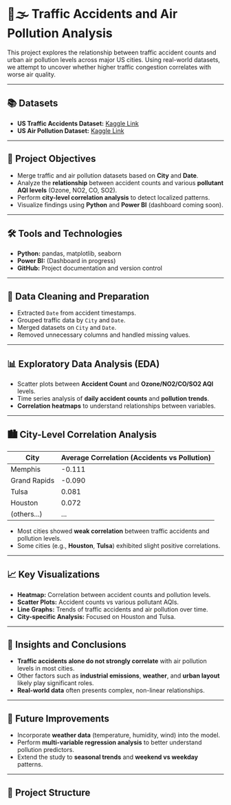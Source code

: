 # 🚦🌫️ Traffic Accidents and Air Pollution Analysis

This project explores the relationship between traffic accident counts and urban air pollution levels across major US cities. Using real-world datasets, we attempt to uncover whether higher traffic congestion correlates with worse air quality.

---

## 📚 Datasets

- **US Traffic Accidents Dataset:** [Kaggle Link](https://www.kaggle.com/datasets/sobhanmoosavi/us-accidents)
- **US Air Pollution Dataset:** [Kaggle Link](https://www.kaggle.com/datasets/sogun3/uspollution)

---

## 🎯 Project Objectives

- Merge traffic and air pollution datasets based on **City** and **Date**.
- Analyze the **relationship** between accident counts and various **pollutant AQI levels** (Ozone, NO2, CO, SO2).
- Perform **city-level correlation analysis** to detect localized patterns.
- Visualize findings using **Python** and **Power BI** (dashboard coming soon).

---

## 🛠️ Tools and Technologies

- **Python:** pandas, matplotlib, seaborn
- **Power BI:** (Dashboard in progress)
- **GitHub:** Project documentation and version control

---

## 🧹 Data Cleaning and Preparation

- Extracted `Date` from accident timestamps.
- Grouped traffic data by `City` and `Date`.
- Merged datasets on `City` and `Date`.
- Removed unnecessary columns and handled missing values.

---

## 📊 Exploratory Data Analysis (EDA)

- Scatter plots between **Accident Count** and **Ozone/NO2/CO/SO2 AQI** levels.
- Time series analysis of **daily accident counts** and **pollution trends**.
- **Correlation heatmaps** to understand relationships between variables.

---

## 🏙️ City-Level Correlation Analysis

| City | Average Correlation (Accidents vs Pollution) |
|------|----------------------------------------------|
| Memphis | -0.111 |
| Grand Rapids | -0.090 |
| Tulsa | 0.081 |
| Houston | 0.072 |
| (others...) | ... |

- Most cities showed **weak correlation** between traffic accidents and pollution levels.
- Some cities (e.g., **Houston**, **Tulsa**) exhibited slight positive correlations.

---

## 📈 Key Visualizations

- **Heatmap:** Correlation between accident counts and pollution levels.
- **Scatter Plots:** Accident counts vs various pollutant AQIs.
- **Line Graphs:** Trends of traffic accidents and air pollution over time.
- **City-specific Analysis:** Focused on Houston and Tulsa.

---

## 🧠 Insights and Conclusions

- **Traffic accidents alone do not strongly correlate** with air pollution levels in most cities.
- Other factors such as **industrial emissions**, **weather**, and **urban layout** likely play significant roles.
- **Real-world data** often presents complex, non-linear relationships.

---

## 🚀 Future Improvements

- Incorporate **weather data** (temperature, humidity, wind) into the model.
- Perform **multi-variable regression analysis** to better understand pollution predictors.
- Extend the study to **seasonal trends** and **weekend vs weekday** patterns.

---

## 📂 Project Structure
